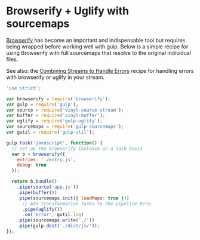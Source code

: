 # Browserify + Uglify with sourcemaps

[Browserify](https://github.com/browserify/browserify) has become an important 
and indispensable tool but requires being wrapped before working well with gulp. 
Below is a simple recipe for using Browserify with full sourcemaps that resolve 
to the original individual files.

See also: the 
[Combining Streams to Handle Errors](combining-streams-to-handle-errors.md) 
recipe for handling errors with browserify or uglify in your stream.

``` javascript
'use strict';

var browserify = require('browserify');
var gulp = require('gulp');
var source = require('vinyl-source-stream');
var buffer = require('vinyl-buffer');
var uglify = require('gulp-uglify');
var sourcemaps = require('gulp-sourcemaps');
var gutil = require('gulp-util');

gulp.task('javascript', function() {
  // set up the browserify instance on a task basis
  var b = browserify({
    entries: './entry.js',
    debug: true
  });

  return b.bundle()
    .pipe(source('app.js'))
    .pipe(buffer())
    .pipe(sourcemaps.init({ loadMaps: true }))
      // Add transformation tasks to the pipeline here.
      .pipe(uglify())
      .on('error', gutil.log)
    .pipe(sourcemaps.write('./'))
    .pipe(gulp.dest('./dist/js/'));
});
```
